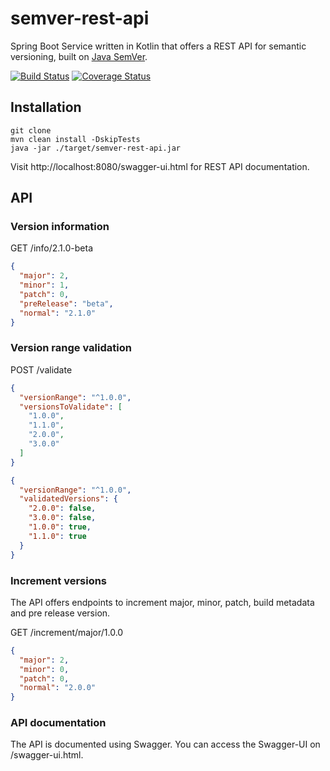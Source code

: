 # semver-rest-api

Spring Boot Service written in Kotlin that offers a REST API for semantic versioning, built on [Java SemVer](https://github.com/zafarkhaja/jsemver).

[![Build Status](https://travis-ci.org/kevcodez/semver-rest-api.svg?branch=master)](https://travis-ci.org/kevcodez/semver-rest-api)
[![Coverage Status](https://coveralls.io/repos/github/kevcodez/semver-rest-api/badge.svg)](https://coveralls.io/github/kevcodez/semver-rest-api)

## Installation

```
git clone
mvn clean install -DskipTests
java -jar ./target/semver-rest-api.jar
```

Visit http://localhost:8080/swagger-ui.html for REST API documentation.

## API

### Version information

GET /info/2.1.0-beta

```json
{
  "major": 2,
  "minor": 1,
  "patch": 0,
  "preRelease": "beta",
  "normal": "2.1.0"
}
```

### Version range validation

POST /validate

```json
{
  "versionRange": "^1.0.0",
  "versionsToValidate": [
    "1.0.0",
    "1.1.0",
    "2.0.0",
    "3.0.0"
  ]
}
```

```json
{
  "versionRange": "^1.0.0",
  "validatedVersions": {
    "2.0.0": false,
    "3.0.0": false,
    "1.0.0": true,
    "1.1.0": true
  }
}
```

### Increment versions

The API offers endpoints to increment major, minor, patch, build metadata and pre release version.

GET /increment/major/1.0.0

```json
{
  "major": 2,
  "minor": 0,
  "patch": 0,
  "normal": "2.0.0"
}
```

### API documentation

The API is documented using Swagger. You can access the Swagger-UI on /swagger-ui.html.
